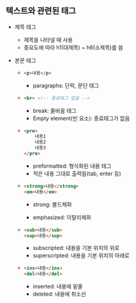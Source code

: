 ## 텍스트와 관련된 태그

* 제목 태그

  * 제목을 나타낼 때 사용
  * 중요도에 따라 h1(대제목) ~ h6(소제목)를 씀




* 본문 태그

  * ```html
    <p>내용</p>
    ```

    * paragraphs: 단락, 문단 태그

  * ```html
    <br> <!-- 종료태그 없음 -->
    ```

    * break: 줄바꿈 태그
    * Empty element(빈 요소): 종료태그가 없음

  * ```html
    <pre>
    	내용1
    	내용2
    	내용3
    </pre>
    ```

    * preformatted: 형식화된 내용 태그
    * 적은 내용 그대로 출력됨(tab, enter 등)

  * ```html
    <strong>내용</strong>
    <em>내용</em>
    ```

    * strong: 볼드체화

    * emphasized: 이탈리체화

  * ```html
    <sub>내용</sub>
    <sup>내용</sup>
    ```

    * subscripted: 내용을 기본 위치의 위로 
    * superscripted: 내용을 기본 위치의 아래로

  * ```html
    <ins>내용</ins>
    <del>내용</del>
    ```

    * inserted: 내용에 밑줄
    * deleted: 내용에 취소선